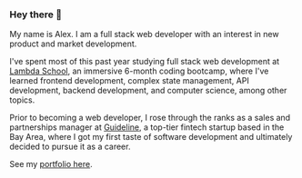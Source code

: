 ### Hey there 👋

My name is Alex. I am a full stack web developer with an interest in new product and market development.

I've spent most of this past year studying full stack web development at [Lambda School](https://www.lambdaschool.com), an immersive 6-month coding bootcamp, where I've learned frontend development, complex state management, API development, backend development, and computer science, among other topics.

Prior to becoming a web developer, I rose through the ranks as a sales and partnerships manager at [Guideline](https://www.guideline.com), a top-tier fintech startup based in the Bay Area, where I got my first taste of software development and ultimately decided to pursue it as a career.

See my [portfolio here](https://www.alexkemper.com). 
